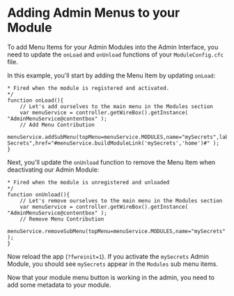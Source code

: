 # Adding Admin Menus to your Module

To add Menu Items for your Admin Modules into the Admin Interface, you need to update the `onLoad` and `onUnload` functions of your `ModuleConfig.cfc` file.

In this example, you'll start by adding the Menu Item by updating `onLoad`:

```
* Fired when the module is registered and activated.
*/
function onLoad(){
    // Let's add ourselves to the main menu in the Modules section
    var menuService = controller.getWireBox().getInstance( "AdminMenuService@contentbox" );
    // Add Menu Contribution
    menuService.addSubMenu(topMenu=menuService.MODULES,name="mySecrets",label="my Secrets",href="#menuService.buildModuleLink('mySecrets','home')#" );
}
```

Next, you'll update the `onUnload` function to remove the Menu Item when deactivating our Admin Module:

```
* Fired when the module is unregistered and unloaded
*/
function onUnload(){
    // Let's remove ourselves to the main menu in the Modules section
    var menuService = controller.getWireBox().getInstance( "AdminMenuService@contentbox" );
    // Remove Menu Contribution
    menuService.removeSubMenu(topMenu=menuService.MODULES,name="mySecrets" );
}
```

Now reload the app (`?fwreinit=1`). If you activate the `mySecrets` Admin Module, you should see `mySecrets` appear in the `Modules` sub menu items.

Now that your module menu button is working in the admin, you need to add some metadata to your module.
